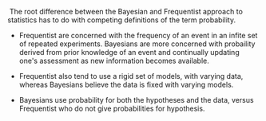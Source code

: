 ​    The root difference between the Bayesian and Frequentist approach to statistics has to do with competing definitions of the term probability.  

+ Frequentist are concerned with the frequency of an event in an infite set of repeated experiments.  Bayesians are more concerned with probaility derived from prior knowledge of an event and continually updating one's assessment as new information becomes available.  

+ Frequentist also tend to use a rigid set of models, with varying data, whereas Bayesians believe the data is fixed with varying models.  
+ Bayesians use probability  for both the hypotheses and the data, versus Frequentist who do not give probabilities for hypothesis.

